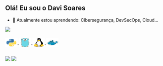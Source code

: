## Olá! Eu sou o Davi Soares

- 🌱 Atualmente estou aprendendo: Cibersegurança, DevSecOps, Cloud...

<div>
<a href="https://github.com/eduxcode">
<img height="180em" src="https://github-readme-stats.vercel.app/api?username=eduxcode&theme=vue-dark&show_icons=true">
</div>

  <div style="display: inline_block"><br>
  <img align="center" alt="Edu-Python" height="30" width="40" src="https://raw.githubusercontent.com/devicons/devicon/master/icons/python/python-original.svg">
  <img align="center" alt="Edu-Golang" height="30" width="40" src="https://raw.githubusercontent.com/devicons/devicon/master/icons/go/go-original.svg">
  <img align="center" alt="Edu-Linux" height="30" width="40" src="https://raw.githubusercontent.com/devicons/devicon/master/icons/linux/linux-original.svg">
  <img align="center" alt="Edu-Docker" height="30" width="40" src="https://raw.githubusercontent.com/devicons/devicon/master/icons/docker/docker-original.svg">
  
    
</div>
  
  ##
 
<div> 
  <a href = "https://eduxcode@outlook.com"><img src="https://img.shields.io/badge/-Email-%23333?style=for-the-badge&logo=gmail&logoColor=white" target="_blank"></a>
  <a href="https://www.linkedin.com/in/davicode/" target="_blank"><img src="https://img.shields.io/badge/-LinkedIn-%230077B5?style=for-the-badge&logo=linkedin&logoColor=white" target="_blank"></a> 
</div>

